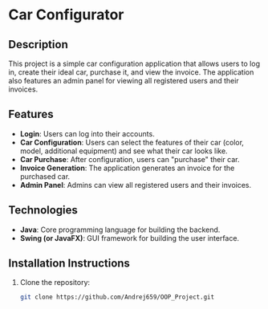 # Car Configurator

## Description
This project is a simple car configuration application that allows users to log in, create their ideal car, purchase it, and view the invoice. The application also features an admin panel for viewing all registered users and their invoices.

## Features
- **Login**: Users can log into their accounts.
- **Car Configuration**: Users can select the features of their car (color, model, additional equipment) and see what their car looks like.
- **Car Purchase**: After configuration, users can "purchase" their car.
- **Invoice Generation**: The application generates an invoice for the purchased car.
- **Admin Panel**: Admins can view all registered users and their invoices.

## Technologies
- **Java**: Core programming language for building the backend.
- **Swing (or JavaFX)**: GUI framework for building the user interface.

## Installation Instructions
1. Clone the repository:
   ```bash
   git clone https://github.com/Andrej659/OOP_Project.git
   
